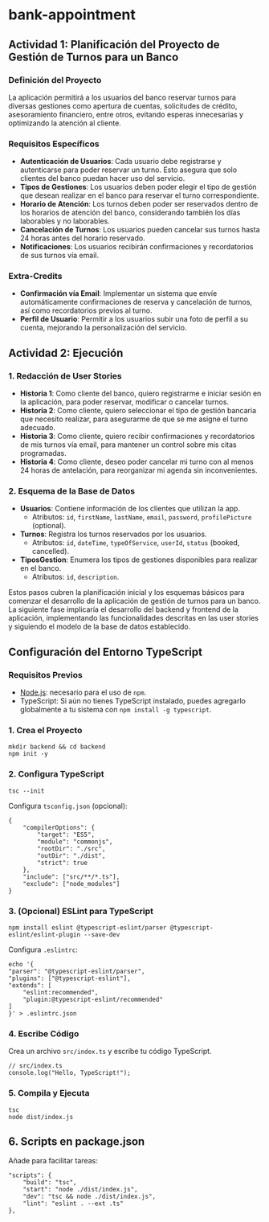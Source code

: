 # bank-appointment

## Actividad 1: Planificación del Proyecto de Gestión de Turnos para un Banco

### Definición del Proyecto

La aplicación permitirá a los usuarios del banco reservar turnos para diversas gestiones como apertura de cuentas, solicitudes de crédito, asesoramiento financiero, entre otros, evitando esperas innecesarias y optimizando la atención al cliente.

### Requisitos Específicos

- **Autenticación de Usuarios**: Cada usuario debe registrarse y autenticarse para poder reservar un turno. Esto asegura que solo clientes del banco puedan hacer uso del servicio.
- **Tipos de Gestiones**: Los usuarios deben poder elegir el tipo de gestión que desean realizar en el banco para reservar el turno correspondiente.
- **Horario de Atención**: Los turnos deben poder ser reservados dentro de los horarios de atención del banco, considerando también los días laborables y no laborables.
- **Cancelación de Turnos**: Los usuarios pueden cancelar sus turnos hasta 24 horas antes del horario reservado.
- **Notificaciones**: Los usuarios recibirán confirmaciones y recordatorios de sus turnos vía email.

### Extra-Credits

- **Confirmación vía Email**: Implementar un sistema que envíe automáticamente confirmaciones de reserva y cancelación de turnos, así como recordatorios previos al turno.
- **Perfil de Usuario**: Permitir a los usuarios subir una foto de perfil a su cuenta, mejorando la personalización del servicio.

## Actividad 2: Ejecución

### 1. Redacción de User Stories

- **Historia 1**: Como cliente del banco, quiero registrarme e iniciar sesión en la aplicación, para poder reservar, modificar o cancelar turnos.
- **Historia 2**: Como cliente, quiero seleccionar el tipo de gestión bancaria que necesito realizar, para asegurarme de que se me asigne el turno adecuado.
- **Historia 3**: Como cliente, quiero recibir confirmaciones y recordatorios de mis turnos vía email, para mantener un control sobre mis citas programadas.
- **Historia 4**: Como cliente, deseo poder cancelar mi turno con al menos 24 horas de antelación, para reorganizar mi agenda sin inconvenientes.

### 2. Esquema de la Base de Datos

- **Usuarios**: Contiene información de los clientes que utilizan la app.
  - Atributos: `id`, `firstName`, `lastName`, `email`, `password`, `profilePicture` (optional).
- **Turnos**: Registra los turnos reservados por los usuarios.
  - Atributos: `id`, `dateTime`, `typeOfService`, `userId`, `status` (booked, cancelled).
- **TiposGestion**: Enumera los tipos de gestiones disponibles para realizar en el banco.
  - Atributos: `id`, `description`.

Estos pasos cubren la planificación inicial y los esquemas básicos para comenzar el desarrollo de la aplicación de gestión de turnos para un banco. La siguiente fase implicaría el desarrollo del backend y frontend de la aplicación, implementando las funcionalidades descritas en las user stories y siguiendo el modelo de la base de datos establecido.

## Configuración del Entorno TypeScript

### Requisitos Previos

- [Node.js](https://nodejs.org/): necesario para el uso de `npm`.
- TypeScript: Si aún no tienes TypeScript instalado, puedes agregarlo globalmente a tu sistema con `npm install -g typescript`.

### 1. Crea el Proyecto

```
mkdir backend && cd backend
npm init -y
```

### 2. Configura TypeScript

```
tsc --init
```

Configura `tsconfig.json` (opcional):

```
{
    "compilerOptions": {
        "target": "ES5",
        "module": "commonjs",
        "rootDir": "./src",
        "outDir": "./dist",
        "strict": true
    },
    "include": ["src/**/*.ts"],
    "exclude": ["node_modules"]
}
```

### 3. (Opcional) ESLint para TypeScript

```
npm install eslint @typescript-eslint/parser @typescript-eslint/eslint-plugin --save-dev
```

Configura `.eslintrc`:

```
echo '{
"parser": "@typescript-eslint/parser",
"plugins": ["@typescript-eslint"],
"extends": [
    "eslint:recommended",
    "plugin:@typescript-eslint/recommended"
]
}' > .eslintrc.json
```

### 4. Escribe Código

Crea un archivo `src/index.ts` y escribe tu código TypeScript.

```
// src/index.ts
console.log("Hello, TypeScript!");
```

### 5. Compila y Ejecuta

```
tsc
node dist/index.js
```

## 6. Scripts en package.json

Añade para facilitar tareas:

```
"scripts": {
    "build": "tsc",
    "start": "node ./dist/index.js",
    "dev": "tsc && node ./dist/index.js",
    "lint": "eslint . --ext .ts"
},
```
